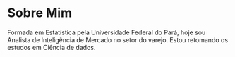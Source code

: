 
# Sobre Mim
Formada em Estatística pela Universidade Federal do Pará, hoje sou Analista de Inteligência de Mercado  no setor do varejo. Estou retomando os estudos em Ciência de dados.
